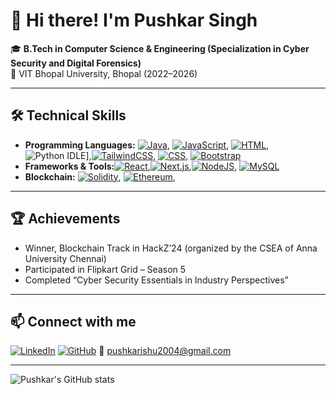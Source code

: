 # 👋 Hi there! I'm Pushkar Singh

🎓 **B.Tech in Computer Science & Engineering (Specialization in Cyber Security and Digital Forensics)**  
📍 VIT Bhopal University, Bhopal (2022–2026)

---

## 🛠️ Technical Skills
- **Programming Languages:** [![Java](https://img.shields.io/badge/Java-%23ED8B00.svg?logo=openjdk&logoColor=white)](#), [![JavaScript](https://img.shields.io/badge/JavaScript-F7DF1E?logo=javascript&logoColor=000)](#), [![HTML](https://img.shields.io/badge/HTML-%23E34F26.svg?logo=html5&logoColor=white)](#), ![Python IDLE](https://img.shields.io/badge/Python%20IDLE-3776AB?logo=python&logoColor=fff)],[![TailwindCSS](https://img.shields.io/badge/Tailwind%20CSS-%2338B2AC.svg?logo=tailwind-css&logoColor=white)](#), [![CSS](https://img.shields.io/badge/CSS-639?logo=css&logoColor=fff)](#), [![Bootstrap](https://img.shields.io/badge/Bootstrap-7952B3?logo=bootstrap&logoColor=fff)](#)
- **Frameworks & Tools:**[![React](https://img.shields.io/badge/React-%2320232a.svg?logo=react&logoColor=%2361DAFB)](#),[![Next.js](https://img.shields.io/badge/Next.js-black?logo=next.js&logoColor=white)](#),[![NodeJS](https://img.shields.io/badge/Node.js-6DA55F?logo=node.js&logoColor=white)](#), [![MySQL](https://img.shields.io/badge/MySQL-4479A1?logo=mysql&logoColor=fff)](#)
- **Blockchain:** [![Solidity](https://img.shields.io/badge/Solidity-363636?logo=solidity&logoColor=fff)](#), [![Ethereum](https://img.shields.io/badge/Ethereum-3C3C3D?logo=ethereum&logoColor=white)](#),

---



## 🏆 Achievements
- Winner, Blockchain Track in HackZ’24 (organized by the CSEA of Anna University Chennai)
- Participated in Flipkart Grid – Season 5
- Completed “Cyber Security Essentials in Industry Perspectives”



---

## 📫 Connect with me
[![LinkedIn](https://img.shields.io/badge/-LinkedIn-blue?style=flat-square&logo=linkedin)](https://linkedin.com/in/your-linkedin)
[![GitHub](https://img.shields.io/badge/-GitHub-black?style=flat-square&logo=github)](https://github.com/your-github)
📧 pushkarishu2004@gmail.com

---

![Pushkar's GitHub stats](https://github-readme-stats.vercel.app/api?username=your-github&show_icons=true&theme=radical)
